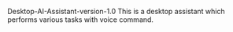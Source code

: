 Desktop-AI-Assistant-version-1.0
This is a desktop assistant which performs various tasks with voice command.
